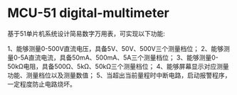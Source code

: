 # MCU-51 digital-multimeter

基于51单片机系统设计简易数字万用表，可实现以下功能:

1、能够测量0-500V直流电压，具备5V、50V、500V三个测量档位；
2、能够测量0-5A直流电流，具备50mA、500mA、5A三个测量档位；
3、能够测量0-50kΩ电阻，具备500Ω、5kΩ、50kΩ三个测量档位；
4、能够屏幕显示对应测量功能、测量档位以及测量数值；
5、当超出当前量程时中断电路，启动报警程序，一定程度防止电路烧坏。
